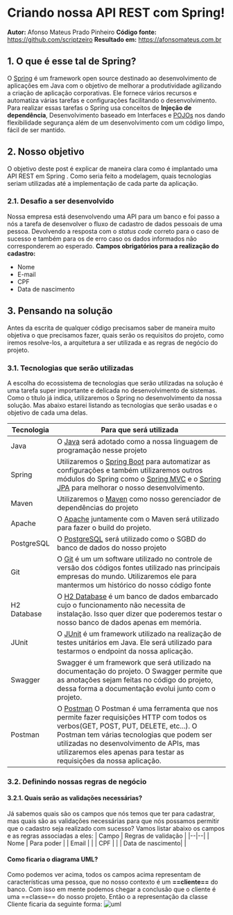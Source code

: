 # Criando nossa API REST com Spring! 
**Autor:** Afonso Mateus Prado Pinheiro 
**Código fonte:** https://github.com/scriptzeiro
**Resultado em:** https://afonsomateus.com.br
 
## 1. O que é esse tal de Spring?
O [Spring](https://spring.io/) é um framework open source destinado ao desenvolvimento de aplicações em Java  com o objetivo de melhorar a produtividade agilizando a criação de aplicação corporativas. Ele fornece vários recursos e automatiza várias tarefas e configurações facilitando o desenvolvimento. Para realizar essas tarefas o Spring usa conceitos de **Injeção de dependência**,  Desenvolvimento baseado em Interfaces e [POJOs](https://pt.wikipedia.org/wiki/Plain_Old_Java_Objects) nos dando flexibilidade segurança além de um desenvolvimento com um código limpo, fácil de ser mantido.
## 2. Nosso objetivo
O objetivo deste post é explicar de maneira clara como é implantado uma API REST em Spring . Como seria feito a modelagem, quais tecnologias seriam utilizadas até a implementação de cada parte da aplicação.
### 2.1. Desafio a ser desenvolvido
Nossa empresa está desenvolvendo uma API para um banco e foi passo a nós a tarefa de desenvolver o fluxo de cadastro de dados pessoais de uma pessoa. Devolvendo a resposta com o *status code* correto para o caso de sucesso e também para os de erro caso os dados informados não corresponderem ao esperado. 
**Campos obrigatórios para a realização do cadastro:**
 -   Nome
 -   E-mail
 -   CPF
 -   Data de nascimento
## 3. Pensando na solução
Antes da escrita de qualquer código precisamos saber de maneira muito objetiva o que precisamos fazer, quais serão os requisitos do projeto, como iremos resolve-los, a arquitetura a ser utilizada e as regras de negócio do projeto.
### 3.1. Tecnologias que serão utilizadas
A escolha do ecossistema de tecnologias  que serão utilizadas na solução é uma tarefa super importante e delicada no desenvolvimento de sistemas. Como o título já indica, utilizaremos o Spring no desenvolvimento da nossa solução. Mas abaixo estarei listando as tecnologias que serão usadas e o objetivo de cada uma delas.

| Tecnologia | Para que será utilizada |
|--|--|
| Java |O [Java](https://www.w3schools.com/java/java_intro.asp) será adotado como a nossa linguagem de programação nesse projeto |
| Spring | Utilizaremos o [Spring Boot](https://spring.io/projects/spring-boot) para automatizar as configurações e também utilizaremos outros módulos do Spring como o [Spring MVC](https://spring.io/guides/gs/serving-web-content/) e o [Spring JPA](https://spring.io/projects/spring-data) para melhorar o nosso desenvolvimento. |
| Maven | Utilizaremos o [Maven](https://maven.apache.org/) como nosso gerenciador de dependências do projeto|
| Apache | O [Apache](https://maven.apache.org/install.html) juntamente com o Maven será utilizado para fazer o build do projeto. |
| PostgreSQL| O [PostgreSQL](https://www.postgresql.org/download/) será utilizado como o SGBD do banco de dados do nosso projeto|
| Git | O [Git](https://git-scm.com/downloads) é um um software utilizado no controle de versão dos códigos fontes utilizado nas principais empresas do mundo. Utilizaremos ele para mantermos um histórico do nosso código fonte |
| H2 Database| O [H2 Database](https://www.h2database.com/html/main.html) é um banco de dados embarcado cujo o funcionamento não necessita de instalação. Isso quer dizer que poderemos testar o nosso banco de dados apenas em memória.  |
| JUnit| O [JUnit](https://junit.org/junit5/) é um framework utilizado na realização de testes unitários em Java. Ele será utilizado para testarmos o endpoint da nossa aplicação.  |
| Swagger| Swagger é um framework que será utilizado na documentação do projeto. O Swagger permite que as anotações sejam feitas no código do projeto, dessa forma a documentação evolui junto com o projeto.|
| Postman| O [Postman](https://www.postman.com/) O Postman é uma ferramenta que nos permite fazer requisições HTTP com todos os verbos(GET, POST, PUT, DELETE, etc...). O Postman tem várias tecnologias que podem ser utilizadas no desenvolvimento de APIs, mas utilizaremos eles apenas para testar as requisições da nossa aplicação. |

### 3.2. Definindo nossas regras de negócio
#### 3.2.1. Quais serão as validações necessárias?
Já sabemos quais são os campos que nós temos que ter para cadastrar, mas quais são as validações necessárias para que nós possamos permitir que o cadastro seja realizado com sucesso? Vamos listar abaixo os campos e as regras associadas a eles:
| Campo | Regras de validação |
|--|--|
| Nome | Para poder |
| Email |  |
| CPF |  |
| Data de nascimento|  |


#### Como ficaria o diagrama UML?
Como podemos ver acima, todos os campos acima representam de características uma pessoa, que no nosso contexto é um **==cliente==** do banco. Com isso em mente podemos chegar a conclusão que o cliente é uma ==classe== do nosso projeto. Então o a representação da classe Cliente ficaria da seguinte forma:
![uml]("https://user-images.githubusercontent.com/48936532/103358091-2fee7b80-4a8b-11eb-911c-98c4101093ec.jpg")
